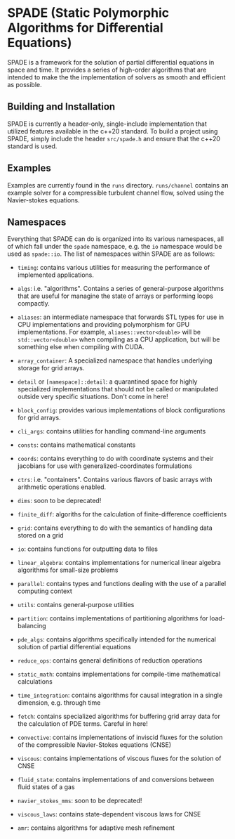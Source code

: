 # SPADE (Static Polymorphic Algorithms for Differential Equations)

SPADE is a framework for the solution of partial differential equations in space and
time. It provides a series of high-order algorithms that are intended to make the
the implementation of solvers as smooth and efficient as possible.

## Building and Installation

SPADE is currently a header-only, single-include implementation that utilized
features available in the c++20 standard. To build a project using SPADE, simply
include the header `src/spade.h` and ensure that the c++20 standard is used.

## Examples

Examples are currently found in the `runs` directory. `runs/channel` contains an
example solver for a compressible turbulent channel flow, solved using the
Navier-stokes equations.

## Namespaces

Everything that SPADE can do is organized into its various namespaces, all of which
fall under the `spade` namespace, e.g. the `io` namespace would be used as
`spade::io`. The list of namespaces within SPADE are as follows:

- `timing`: contains various utilities for measuring the performance of implemented
applications.

- `algs`: i.e. "algorithms". Contains a series of general-purpose algorithms that
are useful for managine the state of arrays or performing loops compactly.

- `aliases`: an intermediate namespace that forwards STL types for use in CPU
implementations and providing polymorphism for GPU implementations. For example,
`aliases::vector<double>` will be `std::vector<double>` when compiling as a CPU
application, but will be something else when compiling with CUDA.

- `array_container`: A specialized namespace that handles underlying storage for
grid arrays.

- `detail` or `[namespace]::detail`: a quarantined space for highly specialized
implementations that should not be called or manipulated outside very specific
situations. Don't come in here!

- `block_config`: provides various implementations of block configurations for
grid arrays.

- `cli_args`: contains utilities for handling command-line arguments

- `consts`: contains mathematical constants

- `coords`: contains everything to do with coordinate systems and their jacobians
for use with generalized-coordinates formulations

- `ctrs`: i.e. "containers". Contains various flavors of basic arrays with arithmetic
operations enabled.

- `dims`: soon to be deprecated!

- `finite_diff`: algoriths for the calculation of finite-difference coefficients

- `grid`: contains everything to do with the semantics of handling data stored on a grid

- `io`: contains functions for outputting data to files

- `linear_algebra`: contains implementations for numerical linear algebra algorithms
for small-size problems

- `parallel`: contains types and functions dealing with the use of a parallel computing
context

- `utils`: contains general-purpose utilities

- `partition`: contains implementations of partitioning algorithms for load-balancing

- `pde_algs`: contains algorithms specifically intended for the numerical solution of
partial differential equations

- `reduce_ops`: contains general definitions of reduction operations 

- `static_math`: contains implementations for compile-time mathematical calculations

- `time_integration`: contains algorithms for causal integration in a single dimension,
e.g. through time

- `fetch`: contains specialized algorithms for buffering grid array data for the 
calculation of PDE terms. Careful in here!

- `convective`: contains implementations of inviscid fluxes for the solution of
the compressible Navier-Stokes equations (CNSE)

- `viscous`: contains implementations of viscous fluxes for the solution of
CNSE

- `fluid_state`: contains implementations of and conversions between fluid states
of a gas

- `navier_stokes_mms`: soon to be deprecated!

- `viscous_laws`: contains state-dependent viscous laws for CNSE

- `amr`: contains algorithms for adaptive mesh refinement